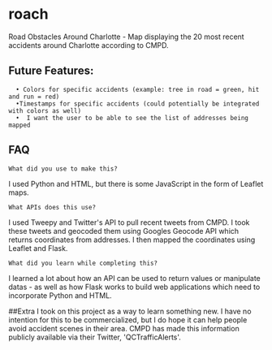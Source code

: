 # roach
Road Obstacles Around Charlotte - Map displaying the 20 most recent accidents around Charlotte according to CMPD.

## Future Features:
```
  • Colors for specific accidents (example: tree in road = green, hit and run = red)
  •Timestamps for specific accidents (could potentially be integrated with colors as well)
  •  I want the user to be able to see the list of addresses being mapped
```

## FAQ

```
What did you use to make this?
```
I used Python and HTML, but there is some JavaScript in the form of Leaflet maps.

```boot
What APIs does this use?
```
I used Tweepy and Twitter's API to pull recent tweets from CMPD. I took these tweets and geocoded them using Googles Geocode API which returns coordinates from addresses. I then mapped the coordinates using Leaflet and Flask.

```
What did you learn while completing this?
```
I learned a lot about how an API can be used to return values or manipulate datas - as well as how Flask works to build web applications which need to incorporate Python and HTML.

##Extra
I took on this project as a way to learn something new. I have no intention for this to be commercialized, but I do hope it can help people avoid accident scenes in their area. CMPD has made this information publicly available via their Twitter, 'QCTrafficAlerts'.
